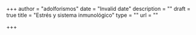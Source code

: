 +++
author = "adolforismos"
date = "Invalid date"
description = ""
draft = true
title = "Estrés y sistema inmunológico"
type = ""
url = ""

+++
